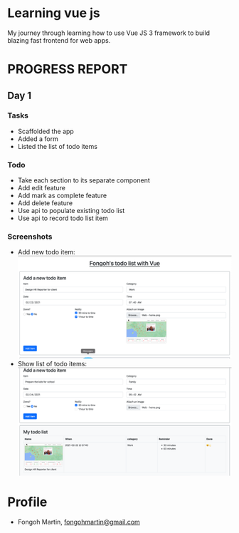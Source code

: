 # Learning vue js

My journey through learning how to use Vue JS 3 framework to build blazing fast frontend for web apps.

# PROGRESS REPORT
## Day 1 

### Tasks
- Scaffolded the app
- Added a form
- Listed the list of todo items

### Todo
- Take each section to its separate component
- Add edit feature
- Add mark as complete feature
- Add delete feature
- Use api to populate existing todo list
- Use api to record todo list item

### Screenshots
- Add new todo item: ![Alt text](screenshots/add-todo.png?raw=true "Add new todo item")
- Show list of todo items: ![Alt text](screenshots/todo-list.png?raw=true "List of todo items")


# Profile
- Fongoh Martin, fongohmartin@gmail.com